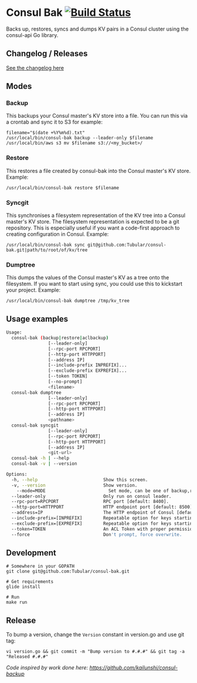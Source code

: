 # Consul Bak [![Build Status](https://travis-ci.org/Tubular/consul-bak.png)](https://travis-ci.org/Tubular/consul-bak)

Backs up, restores, syncs and dumps KV pairs in a Consul cluster using the consul-api Go library.

## Changelog / Releases

[See the changelog here](CHANGELOG.md)


## Modes


### Backup 

This backups your Consul master's KV store into a file. You can run this via a crontab and sync 
it to S3 for example:

```
filename="$(date +%Y%m%d).txt"
/usr/local/bin/consul-bak backup --leader-only $filename
/usr/local/bin/aws s3 mv $filename s3://<my_bucket>/
```


### Restore

This restores a file created by consul-bak into the Consul master's KV store. Example:

```
/usr/local/bin/consul-bak restore $filename
```


### Syncgit

This synchronises a filesystem representation of the KV tree into a Consul master's KV store. The
filesystem representation is expected to be a git repository. This is especially useful if you want
a code-first approach to creating configuration in Consul. Example:

```
/usr/local/bin/consul-bak sync git@github.com:Tubular/consul-bak.git|path/to/root/of/kv/tree
```


### Dumptree

This dumps the values of the Consul master's KV as a tree onto the filesystem. If you want to start
using sync, you could use this to kickstart your project. Example:

```
/usr/local/bin/consul-bak dumptree /tmp/kv_tree
```


## Usage examples

```sh
Usage:
  consul-bak (backup|restore|aclbackup)
                [--leader-only]
                [--rpc-port RPCPORT]
                [--http-port HTTPPORT]
                [--address IP]
                [--include-prefix INPREFIX]...
                [--exclude-prefix EXPREFIX]...
                [--token TOKEN]
                [--no-prompt]
                <filename>
  consul-bak dumptree
                [--leader-only]
                [--rpc-port RPCPORT]
                [--http-port HTTPPORT]
                [--address IP]
                <pathname>
  consul-bak syncgit
                [--leader-only]
                [--rpc-port RPCPORT]
                [--http-port HTTPPORT]
                [--address IP]
                <git-url>
  consul-bak -h | --help
  consul-bak -v | --version

Options:
  -h, --help                         Show this screen.
  -v, --version                      Show version.
	--mode=MODE                        Set mode, can be one of backup,restore,syncgit,dumptree,aclbackup [default: backup]
  --leader-only                      Only run on consul leader.
  --rpc-port=RPCPORT                 RPC port [default: 8400].
  --http-port=HTTPPORT               HTTP endpoint port [default: 8500].
  --address=IP                       The HTTP endpoint of Consul [default: 127.0.0.1].
  --include-prefix=[INPREFIX]        Repeatable option for keys starting with prefix to include in the backup.
  --exclude-prefix=[EXPREFIX]        Repeatable option for keys starting with prefix to exclude from the backup.
  --token=TOKEN                      An ACL Token with proper permissions in Consul [default: ].
  --force                            Don't prompt, force overwrite.
```



## Development

```
# Somewhere in your GOPATH
git clone git@github.com:Tubular/consul-bak.git

# Get requirements
glide install

# Run
make run
```

## Release

To bump a version, change the `Version` constant in version.go and use git tag:

```
vi version.go && git commit -m "Bump version to #.#.#" && git tag -a "Released #.#.#"
```


*Code inspired by work done here: https://github.com/kailunshi/consul-backup*
